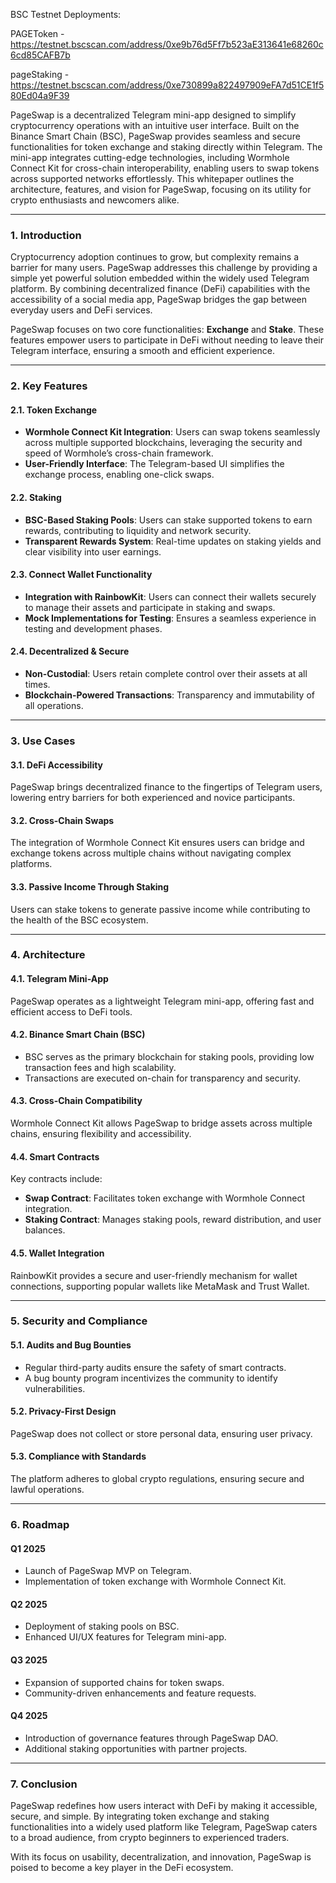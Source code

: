 BSC Testnet Deployments:

PAGEToken - https://testnet.bscscan.com/address/0xe9b76d5Ff7b523aE313641e68260c6cd85CAFB7b

pageStaking - https://testnet.bscscan.com/address/0xe730899a822497909eFA7d51CE1f580Ed04a9F39

PageSwap is a decentralized Telegram mini-app designed to simplify cryptocurrency operations with an intuitive user interface. Built on the Binance Smart Chain (BSC), PageSwap provides seamless and secure functionalities for token exchange and staking directly within Telegram. The mini-app integrates cutting-edge technologies, including Wormhole Connect Kit for cross-chain interoperability, enabling users to swap tokens across supported networks effortlessly. This whitepaper outlines the architecture, features, and vision for PageSwap, focusing on its utility for crypto enthusiasts and newcomers alike.  

---

### **1. Introduction**  

Cryptocurrency adoption continues to grow, but complexity remains a barrier for many users. PageSwap addresses this challenge by providing a simple yet powerful solution embedded within the widely used Telegram platform. By combining decentralized finance (DeFi) capabilities with the accessibility of a social media app, PageSwap bridges the gap between everyday users and DeFi services.  

PageSwap focuses on two core functionalities: **Exchange** and **Stake**. These features empower users to participate in DeFi without needing to leave their Telegram interface, ensuring a smooth and efficient experience.  

---

### **2. Key Features**  

#### 2.1. **Token Exchange**  
- **Wormhole Connect Kit Integration**: Users can swap tokens seamlessly across multiple supported blockchains, leveraging the security and speed of Wormhole’s cross-chain framework.  
- **User-Friendly Interface**: The Telegram-based UI simplifies the exchange process, enabling one-click swaps.  

#### 2.2. **Staking**  
- **BSC-Based Staking Pools**: Users can stake supported tokens to earn rewards, contributing to liquidity and network security.  
- **Transparent Rewards System**: Real-time updates on staking yields and clear visibility into user earnings.  

#### 2.3. **Connect Wallet Functionality**  
- **Integration with RainbowKit**: Users can connect their wallets securely to manage their assets and participate in staking and swaps.  
- **Mock Implementations for Testing**: Ensures a seamless experience in testing and development phases.  

#### 2.4. **Decentralized & Secure**  
- **Non-Custodial**: Users retain complete control over their assets at all times.  
- **Blockchain-Powered Transactions**: Transparency and immutability of all operations.  

---

### **3. Use Cases**  

#### 3.1. **DeFi Accessibility**  
PageSwap brings decentralized finance to the fingertips of Telegram users, lowering entry barriers for both experienced and novice participants.  

#### 3.2. **Cross-Chain Swaps**  
The integration of Wormhole Connect Kit ensures users can bridge and exchange tokens across multiple chains without navigating complex platforms.  

#### 3.3. **Passive Income Through Staking**  
Users can stake tokens to generate passive income while contributing to the health of the BSC ecosystem.  

---

### **4. Architecture**  

#### 4.1. **Telegram Mini-App**  
PageSwap operates as a lightweight Telegram mini-app, offering fast and efficient access to DeFi tools.  

#### 4.2. **Binance Smart Chain (BSC)**  
- BSC serves as the primary blockchain for staking pools, providing low transaction fees and high scalability.  
- Transactions are executed on-chain for transparency and security.  

#### 4.3. **Cross-Chain Compatibility**  
Wormhole Connect Kit allows PageSwap to bridge assets across multiple chains, ensuring flexibility and accessibility.  

#### 4.4. **Smart Contracts**  
Key contracts include:  
- **Swap Contract**: Facilitates token exchange with Wormhole Connect integration.  
- **Staking Contract**: Manages staking pools, reward distribution, and user balances.  

#### 4.5. **Wallet Integration**  
RainbowKit provides a secure and user-friendly mechanism for wallet connections, supporting popular wallets like MetaMask and Trust Wallet.  

---

### **5. Security and Compliance**  

#### 5.1. **Audits and Bug Bounties**  
- Regular third-party audits ensure the safety of smart contracts.  
- A bug bounty program incentivizes the community to identify vulnerabilities.  

#### 5.2. **Privacy-First Design**  
PageSwap does not collect or store personal data, ensuring user privacy.  

#### 5.3. **Compliance with Standards**  
The platform adheres to global crypto regulations, ensuring secure and lawful operations.  

---

### **6. Roadmap**  

#### Q1 2025  
- Launch of PageSwap MVP on Telegram.  
- Implementation of token exchange with Wormhole Connect Kit.  

#### Q2 2025  
- Deployment of staking pools on BSC.  
- Enhanced UI/UX features for Telegram mini-app.  

#### Q3 2025  
- Expansion of supported chains for token swaps.  
- Community-driven enhancements and feature requests.  

#### Q4 2025  
- Introduction of governance features through PageSwap DAO.  
- Additional staking opportunities with partner projects.  

---

### **7. Conclusion**  

PageSwap redefines how users interact with DeFi by making it accessible, secure, and simple. By integrating token exchange and staking functionalities into a widely used platform like Telegram, PageSwap caters to a broad audience, from crypto beginners to experienced traders.  

With its focus on usability, decentralization, and innovation, PageSwap is poised to become a key player in the DeFi ecosystem.
